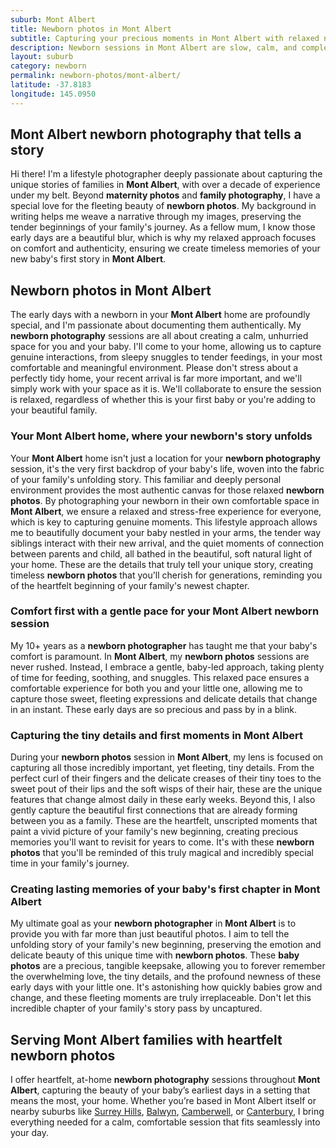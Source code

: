 ```yaml
---
suburb: Mont Albert
title: Newborn photos in Mont Albert
subtitle: Capturing your precious moments in Mont Albert with relaxed newborn photos
description: Newborn sessions in Mont Albert are slow, calm, and completely tailored to your baby, offering beautiful keepsakes of this magical chapter.
layout: suburb
category: newborn
permalink: newborn-photos/mont-albert/
latitude: -37.8183
longitude: 145.0950
---
```


## Mont Albert newborn photography that tells a story

Hi there! I'm a lifestyle photographer deeply passionate about capturing the unique stories of families in **Mont Albert**, with over a decade of experience under my belt. Beyond **maternity photos** and **family photography**, I have a special love for the fleeting beauty of **newborn photos**. My background in writing helps me weave a narrative through my images, preserving the tender beginnings of your family's journey. As a fellow mum, I know those early days are a beautiful blur, which is why my relaxed approach focuses on comfort and authenticity, ensuring we create timeless memories of your new baby's first story in **Mont Albert**.

## Newborn photos in Mont Albert

The early days with a newborn in your **Mont Albert** home are profoundly special, and I'm passionate about documenting them authentically. My **newborn photography** sessions are all about creating a calm, unhurried space for you and your baby. I'll come to your home, allowing us to capture genuine interactions, from sleepy snuggles to tender feedings, in your most comfortable and meaningful environment. Please don't stress about a perfectly tidy home, your recent arrival is far more important, and we'll simply work with your space as it is. We'll collaborate to ensure the session is relaxed, regardless of whether this is your first baby or you're adding to your beautiful family.

### Your Mont Albert home, where your newborn's story unfolds

Your **Mont Albert** home isn't just a location for your **newborn photography** session, it's the very first backdrop of your baby's life, woven into the fabric of your family's unfolding story. This familiar and deeply personal environment provides the most authentic canvas for those relaxed **newborn photos**. By photographing your newborn in their own comfortable space in **Mont Albert**, we ensure a relaxed and stress-free experience for everyone, which is key to capturing genuine moments. This lifestyle approach allows me to beautifully document your baby nestled in your arms, the tender way siblings interact with their new arrival, and the quiet moments of connection between parents and child, all bathed in the beautiful, soft natural light of your home. These are the details that truly tell your unique story, creating timeless **newborn photos** that you'll cherish for generations, reminding you of the heartfelt beginning of your family's newest chapter.

### Comfort first with a gentle pace for your Mont Albert newborn session

My 10+ years as a **newborn photographer** has taught me that your baby's comfort is paramount. In **Mont Albert**, my **newborn photos** sessions are never rushed. Instead, I embrace a gentle, baby-led approach, taking plenty of time for feeding, soothing, and snuggles. This relaxed pace ensures a comfortable experience for both you and your little one, allowing me to capture those sweet, fleeting expressions and delicate details that change in an instant. These early days are so precious and pass by in a blink.

### Capturing the tiny details and first moments in Mont Albert

During your **newborn photos** session in **Mont Albert**, my lens is focused on capturing all those incredibly important, yet fleeting, tiny details. From the perfect curl of their fingers and the delicate creases of their tiny toes to the sweet pout of their lips and the soft wisps of their hair, these are the unique features that change almost daily in these early weeks. Beyond this, I also gently capture the beautiful first connections that are already forming between you as a family. These are the heartfelt, unscripted moments that paint a vivid picture of your family's new beginning, creating precious memories you'll want to revisit for years to come. It's with these **newborn photos** that you'll be reminded of this truly magical and incredibly special time in your family's journey.

### Creating lasting memories of your baby's first chapter in Mont Albert

My ultimate goal as your **newborn photographer** in **Mont Albert** is to provide you with far more than just beautiful photos. I aim to tell the unfolding story of your family's new beginning, preserving the emotion and delicate beauty of this unique time with **newborn photos**. These **baby photos** are a precious, tangible keepsake, allowing you to forever remember the overwhelming love, the tiny details, and the profound newness of these early days with your little one. It's astonishing how quickly babies grow and change, and these fleeting moments are truly irreplaceable. Don't let this incredible chapter of your family's story pass by uncaptured.

## Serving Mont Albert families with heartfelt newborn photos

I offer heartfelt, at-home **newborn photography** sessions throughout **Mont Albert**, capturing the beauty of your baby’s earliest days in a setting that means the most, your home. Whether you’re based in Mont Albert itself or nearby suburbs like [Surrey Hills](newborn-photos/surrey-hills/), [Balwyn](newborn-photos/balwyn/), [Camberwell](newborn-photos/camberwell/), or [Canterbury](newborn-photos/canterbury/), I bring everything needed for a calm, comfortable session that fits seamlessly into your day.
